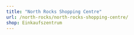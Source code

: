 ```yaml
---
title: "North Rocks Shopping Centre"
url: /north-rocks/north-rocks-shopping-centre/
shop: Einkaufszentrum
---
```

